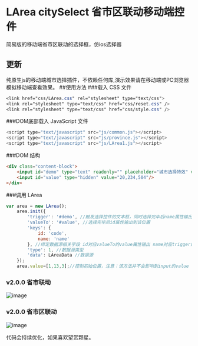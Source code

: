 # LArea citySelect 省市区联动移动端控件
简易版的移动端省市区联动的选择框，仿ios选择器
## 更新
纯原生js的移动端城市选择插件，不依赖任何库,演示效果请在移动端或PC浏览器模拟移动端查看效果。
##使用方法
###载入 CSS 文件
```css
<link href="css/LArea.css" rel="stylesheet" type="text/css">
<link rel="stylesheet" type="text/css" href="css/reset.css" />
<link rel="stylesheet" type="text/css" href="css/style.css" />
```

###DOM底部载入 JavaScript 文件
```javascript
<script type="text/javascript" src="js/common.js"></script>
<script type="text/javascript" src="js/province.js"></script>
<script type="text/javascript" src="js/LArea1.js"></script>
```

###DOM 结构
```html
<div class="content-block">
    <input id="demo" type="text" readonly="" placeholder="城市选择特效" value="广东省,深圳市"/>
    <input id="value" type="hidden" value="20,234,504"/>
</div>
```

###调用 LArea
```javascript
var area = new LArea();
    area.init({
        'trigger': '#demo', //触发选择控件的文本框，同时选择完毕后name属性输出到该位置
        'valueTo': '#value', //选择完毕后id属性输出到该位置
        'keys': {
            id: 'code',
            name: 'name'
        }, //绑定数据源相关字段 id对应valueTo的value属性输出 name对应trigger的value属性输出
        'type': 1, //数据源类型
        'data': LAreaData //数据源
    });
    area.value=[1,13,3];//控制初始位置，注意：该方法并不会影响到input的value
```

### v2.0.0 省市联动
![image](https://github.com/godkillerdan/LArea-citySelect/blob/master/LArea_citySelect/img/sketch_01.jpg)
### v2.0.0 省市区联动
![image](https://github.com/godkillerdan/LArea-citySelect/blob/master/LArea_citySelect/img/sketch_02.jpg)

代码会持续优化，如果喜欢望赏颗星。

